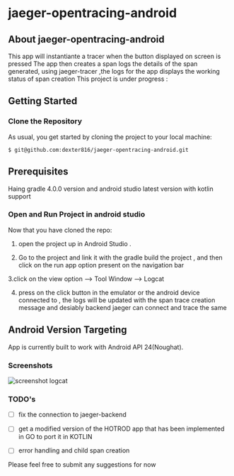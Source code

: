 # jaeger-opentracing-android

## About jaeger-opentracing-android

This app will instantiante a tracer when the button displayed on screen is pressed 
The app then creates a span logs the details of the span generated,
using jaeger-tracer ,the logs for the app displays the working status of span creation
This project is under progress : 
 

## Getting Started

### Clone the Repository

As usual, you get started by cloning the project to your local machine:

```
$ git@github.com:dexter816/jaeger-opentracing-android.git
```

## Prerequisites
Haing gradle 4.0.0 version and android studio latest version with kotlin support

### Open and Run Project in android studio

Now that you have cloned the repo:

1. open the project up in Android Studio .

2. Go to the project and link it with the gradle build the project , and then click on the run app option present on the navigation bar 

3.click on the view option --> Tool Window --> Logcat 

4. press on the click button in the emulator or the android device connected to , the logs will be updated with the span trace creation message and desiably backend jaeger can connect and trace the same 

## Android Version Targeting

App is currently built to work with Android API 24(Noughat).

### Screenshots 
![screenshot logcat](https://github.com/dexter816/jaeger-opentracing-android/blob/master/logxcat.png)

### TODO's

- [ ] fix the connection to jaeger-backend 
- [ ] get a modified version of the HOTROD app that has been implemented in GO to port it in KOTLIN
- [ ] error handling and child span creation 


Please feel free to submit any suggestions for now 
